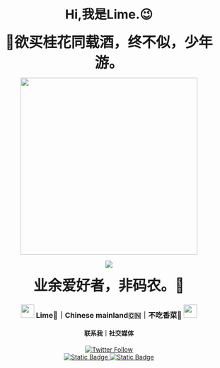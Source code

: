 
# <div align="center">Hi,我是Lime.😉</div>
<p align="center">
  <strong style="font-size: 32px">🌸欲买桂花同载酒，终不似，少年游。</strong>
<p align="center">
  <img 
    src="https://cdn.pixelbin.io/v2/limeshare/original/logo.svg" 
    width="400"  <!-- 可选宽度设置 -->
</p>
<p align="center">
</p>
<p align="center">
  <a href="https://go-skill-icons.vercel.app/">
    <img
      src="https://go-skill-icons.vercel.app/api/icons?i=git,github,chrome,powerpoint,photoshop,premiere"
    />
  </a>
</p>
<p align="center">
  <strong style="font-size: 32px">业余爱好者，非码农。🫠</strong>
</p>

<div align="center">
<h3><img src="https://media.giphy.com/media/WUlplcMpOCEmTGBtBW/giphy.gif" width="30"> Lime🥳｜Chinese mainland🇨🇳｜不吃香菜🚨 <img src="https://media.giphy.com/media/WUlplcMpOCEmTGBtBW/giphy.gif" width="30"></h3>
<h4>联系我｜社交媒体</h4>
</div>

<p align="center">
   <a href="https://x.com/Lime0nT0p/"><img alt="Twitter Follow" src="https://img.shields.io/twitter/follow/Lime0nT0p?style=for-the-badge&color=09f&labelColor=black&logo=twitter&label=@Lime0nT0p"></a>
   <br> <!-- <a href="https://badges.pufler.dev/visits/mayhemantt/mayhemantt"> <img alt="hemant joshi github" src="https://badges.pufler.dev/visits/mayhemantt/mayhemantt"> </a> -->
  <a href="https://t.me/LimeOvO"><img alt="Static Badge" src="https://img.shields.io/badge/LimeOvO-Telegram-blue">
    <a href="https://limeblogs.github.io/"><img alt="Static Badge" src="https://img.shields.io/badge/LimeBlogs-个人博客-black">
 </p>
 
